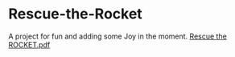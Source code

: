 # Rescue-the-Rocket
A project for fun and adding some Joy in the moment.
[Rescue the ROCKET.pdf](https://github.com/Varsha261/Rescue-the-Rocket/files/6735594/Rescue.the.ROCKET-2.pdf)
